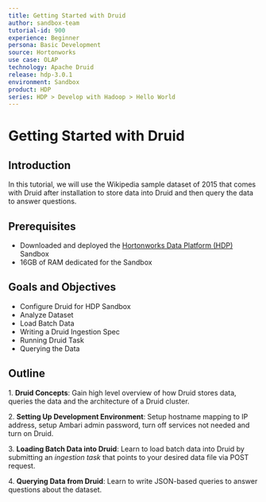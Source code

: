 ```yaml
---
title: Getting Started with Druid
author: sandbox-team
tutorial-id: 900
experience: Beginner
persona: Basic Development
source: Hortonworks
use case: OLAP
technology: Apache Druid
release: hdp-3.0.1
environment: Sandbox
product: HDP
series: HDP > Develop with Hadoop > Hello World
---
```


# Getting Started with Druid

## Introduction

In this tutorial, we will use the Wikipedia sample dataset of 2015 that comes with Druid after installation to store data into Druid and then query the data to answer questions.

## Prerequisites

- Downloaded and deployed the [Hortonworks Data Platform (HDP)](https://www.cloudera.com/downloads/hortonworks-sandbox/hdp.html?utm_source=mktg-tutorial) Sandbox
- 16GB of RAM dedicated for the Sandbox

## Goals and Objectives

- Configure Druid for HDP Sandbox
- Analyze Dataset
- Load Batch Data
- Writing a Druid Ingestion Spec
- Running Druid Task
- Querying the Data

## Outline

1\. **Druid Concepts**: Gain high level overview of how Druid stores data, queries the data and the architecture of a Druid cluster.

2\. **Setting Up Development Environment**: Setup hostname mapping to IP address, setup Ambari admin password, turn off services not needed and turn on Druid.

3\. **Loading Batch Data into Druid**: Learn to load batch data into Druid by submitting an _ingestion task_ that points to your desired data file via POST request.

4\. **Querying Data from Druid**: Learn to write JSON-based queries to answer questions about the dataset.

